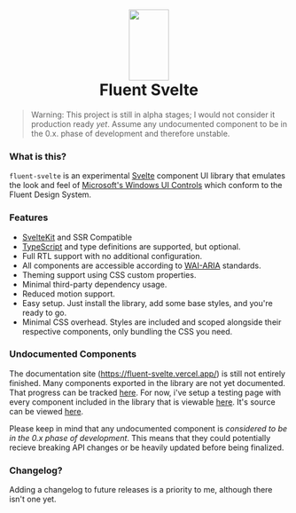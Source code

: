 <h1 align="center">
  <img src="https://raw.githubusercontent.com/Tropix126/fluent-svelte/e78982fb9fa48a6ea0b7cc61f4ff8fae9df88db3/static/logo.svg" width="72" height="128" />
  <br />
  Fluent Svelte
</h1>

> Warning: This project is still in alpha stages; I would not consider it production ready _yet_. Assume any undocumented component to be in the 0.x. phase of development and therefore unstable.

### What is this?

`fluent-svelte` is an experimental [Svelte](http://svelte.dev/) component UI library that emulates the look and feel of [Microsoft's Windows UI Controls](https://github.com/microsoft/microsoft-ui-xaml/) which conform to the Fluent Design System.

### Features

-   [SvelteKit](https://kit.svelte.dev/) and SSR Compatible
-   [TypeScript](https://typescriptlang.org/) and type definitions are supported, but optional.
-   Full RTL support with no additional configuration.
-   All components are accessible according to [WAI-ARIA](https://www.w3.org/WAI/standards-guidelines/aria/) standards.
-   Theming support using CSS custom properties.
-   Minimal third-party dependency usage.
-   Reduced motion support.
-   Easy setup. Just install the library, add some base styles, and you're ready to go.
-   Minimal CSS overhead. Styles are included and scoped alongside their respective components, only bundling the CSS you need.

### Undocumented Components

The documentation site (https://fluent-svelte.vercel.app/) is still not entirely finished. Many components exported in the library are not yet documented. That progress can be tracked [here](https://github.com/Tropix126/fluent-svelte/issues/13). For now, i've setup a testing page with every component included in the library that is viewable [here](https://fluent-svelte.vercel.app/test). It's source can be viewed [here](https://github.com/Tropix126/fluent-svelte/blob/main/src/routes/test/index.svelte).

Please keep in mind that any undocumented component is *considered to be in the 0.x phase of development*. This means that they could potentially recieve breaking API changes or be heavily updated before being finalized.


### Changelog?

Adding a changelog to future releases is a priority to me, although there isn't one yet.
